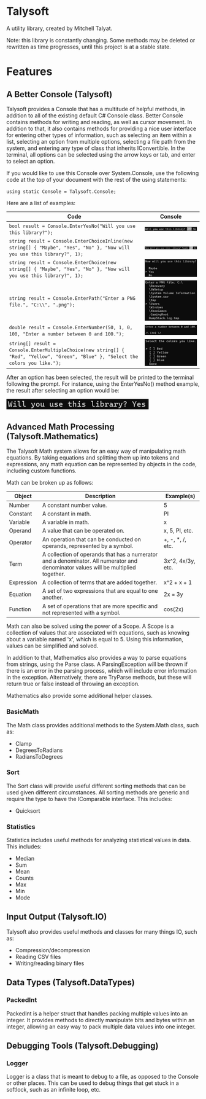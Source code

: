 # Talysoft
 A utility library, created by Mitchell Talyat.
 
 Note: this library is constantly changing. Some methods may be deleted or rewritten as time progresses, until this project is at a stable state.

# Features

## A Better Console (Talysoft)

Talysoft provides a Console that has a multitude of helpful methods, in addition to all of the existing default C# Console class. Better Console contains methods for writing and reading, as well as cursor movement. In addition to that, it also contains methods for providing a nice user interface for entering other types of information, such as selecting an item within a list, selecting an option from multiple options, selecting a file path from the system, and entering any type of class that inherits IConvertible. In the terminal, all options can be selected using the arrow keys or tab, and enter to select an option.

If you would like to use this Console over System.Console, use the following code at the top of your document with the rest of the using statements:
```
using static Console = Talysoft.Console;
```

Here are a list of examples:

| Code | Console |
|---|---|
| `bool result = Console.EnterYesNo("Will you use this library?");` | ![Console.EnterYesNo() in the console](https://github.com/mtalyat/Talysoft/blob/main/Images/Q-YN.png) |
| `string result = Console.EnterChoiceInline(new string[] { "Maybe", "Yes", "No" }, "Now will you use this library?", 1);` | ![Console.EnterChoiceInline() in the console](https://github.com/mtalyat/Talysoft/blob/main/Images/Q-Inline.png) |
| `string result = Console.EnterChoice(new string[] { "Maybe", "Yes", "No" }, "Now will you use this library?", 1);` | ![Console.EnterChoice() in the console](https://github.com/mtalyat/Talysoft/blob/main/Images/Q-List.png) |
| `string result = Console.EnterPath("Enter a PNG file.", "C:\\", ".png");` | ![Console.EnterPath() in the console](https://github.com/mtalyat/Talysoft/blob/main/Images/Q-Path.png) |
| `double result = Console.EnterNumber(50, 1, 0, 100, "Enter a number between 0 and 100.");` | ![Console.EnterNumber() in the console](https://github.com/mtalyat/Talysoft/blob/main/Images/Q-Number.png) |
| `string[] result = Console.EnterMultipleChoice(new string[] { "Red", "Yellow", "Green", "Blue" }, "Select the colors you like.");` | ![Console.EnterMultipleChoice() in the console](https://github.com/mtalyat/Talysoft/blob/main/Images/Q-Multiple.png) |

After an option has been selected, the result will be printed to the terminal following the prompt. For instance, using the EnterYesNo() method example, the result after selecting an option would be:

![Console.EnterYesNo() result in the console](https://github.com/mtalyat/Talysoft/blob/main/Images/Q-YN-Result.png)

## Advanced Math Processing (Talysoft.Mathematics)

The Talysoft Math system allows for an easy way of manipulating math equations. By taking equations and splitting them up into tokens and expressions, any math equation can be represented by objects in the code, including custom functions.

Math can be broken up as follows:

| Object | Description | Example(s) |
| --- | --- | --- |
| Number | A constant number value. | 5 |
| Constant | A constant in math. | PI |
| Variable | A variable in math. | x |
| Operand | A value that can be operated on. | x, 5, PI, etc. |
| Operator | An operation that can be conducted on operands, represented by a symbol. | +, -, *, /, etc. |
| Term | A collection of operands that has a numerator and a denominator. All numerator and denominator values will be multiplied together. | 3x^2, 4x/3y, etc. |
| Expression | A collection of terms that are added together. | x^2 + x + 1 |
| Equation | A set of two expressions that are equal to one another. | 2x = 3y |
| Function | A set of operations that are more specific and not represented with a symbol. | cos(2x) |

Math can also be solved using the power of a Scope. A Scope is a collection of values that are associated with equations, such as knowing about a variable named 'x', which is equal to 5. Using this information, values can be simplified and solved.

In addition to that, Mathematics also provides a way to parse equations from strings, using the Parse class. A ParsingException will be thrown if there is an error in the parsing process, which will include error information in the exception. Alternatively, there are TryParse methods, but these will return true or false instead of throwing an exception.

Mathematics also provide some additional helper classes.

### BasicMath

The Math class provides additional methods to the System.Math class, such as:

* Clamp
* DegreesToRadians
* RadiansToDegrees

### Sort

The Sort class will provide useful different sorting methods that can be used given different circumstances. All sorting methods are generic and require the type to have the IComparable interface. This includes:

* Quicksort

### Statistics

Statistics includes useful methods for analyzing statistical values in data. This includes:

* Median
* Sum
* Mean
* Counts
* Max
* Min
* Mode

## Input Output (Talysoft.IO)

Talysoft also provides useful methods and classes for many things IO, such as:

* Compression/decompression
* Reading CSV files
* Writing/reading binary files

## Data Types (Talysoft.DataTypes)

### PackedInt

PackedInt is a helper struct that handles packing multiple values into an integer. It provides methods to directly manipulate bits and bytes within an integer, allowing an easy way to pack multiple data values into one integer.

## Debugging Tools (Talysoft.Debugging)

### Logger

Logger is a class that is meant to debug to a file, as opposed to the Console or other places. This can be used to debug things that get stuck in a softlock, such as an infinite loop, etc.
